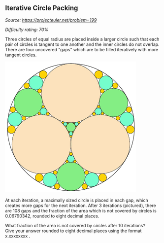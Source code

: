 Iterative Circle Packing
------------------------

*Source: https://projecteuler.net/problem=199*


*Difficulty rating: 70%*

Three circles of equal radius are placed inside a larger circle such
that each pair of circles is tangent to one another and the inner
circles do not overlap. There are four uncovered "gaps" which are to be
filled iteratively with more tangent circles.

![](img/p199_circles_in_circles.gif)

At each iteration, a maximally sized circle is placed in each gap, which
creates more gaps for the next iteration. After 3 iterations (pictured),
there are 108 gaps and the fraction of the area which is not covered by
circles is 0.06790342, rounded to eight decimal places.

What fraction of the area is not covered by circles after 10
iterations?\
 Give your answer rounded to eight decimal places using the format
x.xxxxxxxx .
